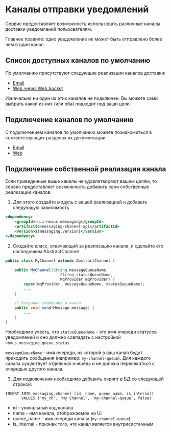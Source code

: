 # Каналы отправки уведомлений
Сервис предоставляет возможность использовать различные каналы доставки уведомлений пользователям.

Главное правило: одно уведомление не может быть отправлено более чем в один канал.

## Cписок доступных каналов по умолчанию
По умолчанию присутствуют следующие реализации каналов доставки:
- [Email](../messaging-channel-email/README.md)
- [Web через Web Socket](../messaging-channel-web/README.md)

Изначально ни один из этих каналов не подключен. 
Вы можете сами выбрать какой из них (или оба) подходит под ваши цели. 

## Подключение каналов по умолчанию
С подключением каналов по умолчанию можете познакомиться в соответствующих разделах их документации
- [Email](../messaging-channel-email/README.md#Подключение)
- [Web](../messaging-channel-web/README.md#Подключение)

## Подключение собственной реализации канала
Если приведенные выше каналы не удовлетворяют вашим целям,
то сервис предоставляет возможность добавить свои собственные реализации каналов.

1. Для этого создайте модуль с вашей реализацией и добавьте следующую зависимость
```xml
<dependency>
    <groupId>ru.i-novus.messaging</groupId>
    <artifactId>messaging-channel-api</artifactId>
    <version>${messaging.version}</version>
</dependency>
```
2. Создайте класс, отвечающий за реализацию канала, и сделайте его наследником AbstractChannel

```java
public class MyChannel extends AbstractChannel {

    public MyChannel(String messageQueueName,
                        String statusQueueName,
                        MqProvider mqProvider) {
        super(mqProvider, messageQueueName, statusQueueName);
        ...
    }

    // Отправка сообщения в канал
    public void send(Message message) {
        ...
    }
}
```
Необходимо учесть, что `statusQueueName` - это имя очереди статусов уведомлений
и оно должно совпадать с настройкой `novus.messaging.queue.status`.

`messageQueueName` - имя очереди, из которой в ваш канал будут приходить сообщения (например: `my-channel-queue`).
Для каждого канала существует отдельная очередь и не должна пересекаться с очередью другого канала.

3. Для подключения необходимо добавить скрипт в БД со следующей строкой:
 ```roomsql
 INSERT INTO messaging.channel (id, name, queue_name, is_internal) 
        VALUES ('my_ch', 'My Channel', 'my-channel-queue', false)
 ```
 - id - уникальный код канала
 - name - имя канала, отображаемое на UI
 - queue_name - имя очереди канала (`my-channel-queue`)
 - is_internal - признак того, что канал является внутрисистемным 





